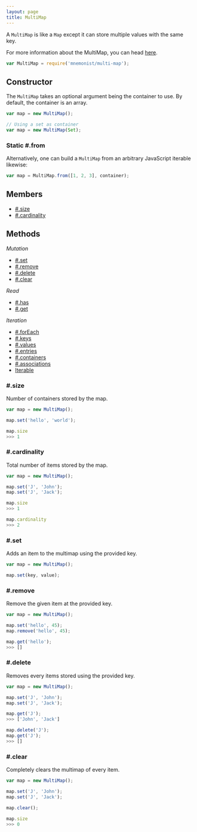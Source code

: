 ```yaml
---
layout: page
title: MultiMap
---
```


A `MultiMap` is like a `Map` except it can store multiple values with the same key.

For more information about the MultiMap, you can head [here](https://en.wikipedia.org/wiki/Multimap).

```js
var MultiMap = require('mnemonist/multi-map');
```

## Constructor

The `MultiMap` takes an optional argument being the container to use. By default, the container is an array.

```js
var map = new MultiMap();

// Using a set as container
var map = new MultiMap(Set);
```

### Static #.from

Alternatively, one can build a `MultiMap` from an arbitrary JavaScript iterable likewise:

```js
var map = MultiMap.from([1, 2, 3], container);
```

## Members

* [#.size](#size)
* [#.cardinality](#cardinality)

## Methods

*Mutation*

* [#.set](#set)
* [#.remove](#remove)
* [#.delete](#delete)
* [#.clear](#clear)

*Read*

* [#.has](#has)
* [#.get](#get)

*Iteration*

* [#.forEach](#foreach)
* [#.keys](#keys)
* [#.values](#values)
* [#.entries](#entries)
* [#.containers](#containers)
* [#.associations](#associations)
* [Iterable](#iterable)

### #.size

Number of containers stored by the map.

```js
var map = new MultiMap();

map.set('hello', 'world');

map.size
>>> 1
```

### #.cardinality

Total number of items stored by the map.

```js
var map = new MultiMap();

map.set('J', 'John');
map.set('J', 'Jack');

map.size
>>> 1

map.cardinality
>>> 2
```

### #.set

Adds an item to the multimap using the provided key.

```js
var map = new MultiMap();

map.set(key, value);
```

### #.remove

Remove the given item at the provided key.

```js
var map = new MultiMap();

map.set('hello', 45);
map.remove('hello', 45);

map.get('hello');
>>> []
```

### #.delete

Removes every items stored using the provided key.

```js
var map = new MultiMap();

map.set('J', 'John');
map.set('J', 'Jack');

map.get('J');
>>> ['John', 'Jack']

map.delete('J');
map.get('J');
>>> []
```

### #.clear

Completely clears the multimap of every item.

```js
var map = new MultiMap();

map.set('J', 'John');
map.set('J', 'Jack');

map.clear();

map.size
>>> 0
```
